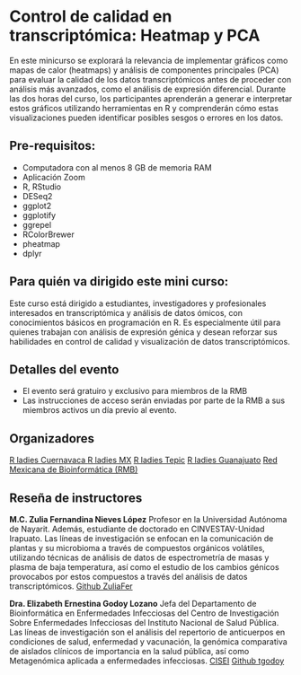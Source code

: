 #  **Control de calidad en transcriptómica: Heatmap y PCA**

En este minicurso se explorará la relevancia de implementar gráficos como mapas de calor (heatmaps) y análisis de componentes principales (PCA) para evaluar la calidad de los datos transcriptómicos antes de proceder con análisis más avanzados, como el análisis de expresión diferencial. Durante las dos horas del curso, los participantes aprenderán a generar e interpretar estos gráficos utilizando herramientas en R y comprenderán cómo estas visualizaciones pueden identificar posibles sesgos o errores en los datos.

## Pre-requisitos:
- Computadora con al menos 8 GB de memoria RAM
- Aplicación Zoom
- R, RStudio
- DESeq2
- ggplot2
- ggplotify
- ggrepel
- RColorBrewer
- pheatmap 
- dplyr

## Para quién va dirigido este mini curso:
Este curso está dirigido a estudiantes, investigadores y profesionales interesados en
transcriptómica y análisis de datos ómicos, con conocimientos básicos en programación en R. Es especialmente útil para quienes trabajan con análisis de expresión génica y desean reforzar sus habilidades en control de calidad y visualización de datos transcriptómicos.

## Detalles del evento
- El evento será gratuiro y exclusivo para miembros de la RMB
- Las instrucciones de acceso serán enviadas por parte de la RMB a sus miembros activos un día previo al evento.

## Organizadores
[R ladies Cuernavaca ](https://github.com/RLadiesCuerna "R ladies Cuernavaca ")
[R ladies MX](https://rladiesmx.netlify.app/ "R ladies MX")
[R ladies Tepic](https://www.google.com/url?sa=t&source=web&rct=j&opi=89978449&url=https://www.meetup.com/rladies-tepic/&ved=2ahUKEwiwivrdztiLAxXWEEQIHVAXM2wQFnoECBUQAQ&usg=AOvVaw1rDqEcjl_Q6oeOmO0TfKdj "R ladies Tepic")
[R ladies Guanajuato](https://www.google.com/url?sa=t&source=web&rct=j&opi=89978449&url=https://www.meetup.com/rladies-guanajuato/&ved=2ahUKEwiSpq_2ztiLAxUDKEQIHUm9DVMQFnoECBMQAQ&usg=AOvVaw2uFkHWDKPrz64sppFSts2e "R ladies Guanajuato")
[Red Mexicana de Bioinformática (RMB)](https://www.redmexicanadebioinformatica.org/index.html "Red Mexicana de Bioinformática (RMB)")

## Reseña de instructores
**M.C. Zulia Fernandina Nieves López**
Profesor en la Universidad Autónoma de Nayarit. Además, estudiante de doctorado en
CINVESTAV-Unidad Irapuato. Las líneas de investigación se enfocan en la comunicación de plantas y su microbioma a través de compuestos orgánicos volátiles, utilizando técnicas de análisis de datos de espectrometría de masas y plasma de baja temperatura, así como el estudio de los cambios génicos provocabos por estos compuestos a través del análisis de datos transcriptómicos.
[Github ZuliaFer](https://github.com/ZuliaFer "Github ZuliaFer")

**Dra. Elizabeth Ernestina Godoy Lozano**
Jefa del Departamento de Bioinformática en Enfermedades Infecciosas del Centro de Investigación Sobre Enfermedades Infecciosas del Instituto Nacional de Salud Pública. Las líneas de investigación son el análisis del repertorio de anticuerpos en condiciones de salud, enfermedad y vacunación, la genómica comparativa de aislados clínicos de importancia en la salud pública, así como Metagenómica aplicada a enfermedades infecciosas.
[CISEI](https://ciseibioinfo.com "CISEI")
[Github tgodoy](https://github.com/tgodoy "Github tgodoy")

